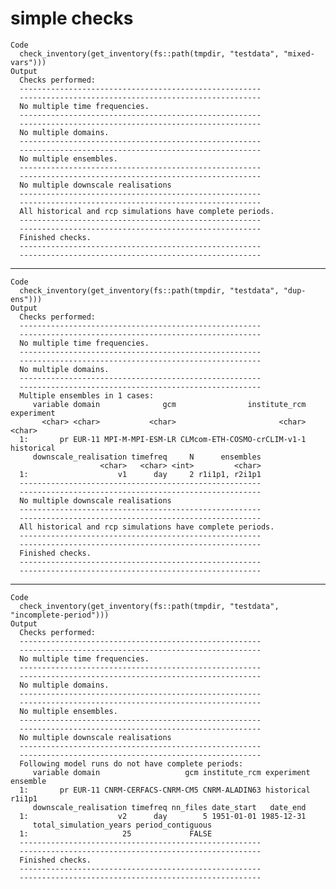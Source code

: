 # simple checks

    Code
      check_inventory(get_inventory(fs::path(tmpdir, "testdata", "mixed-vars")))
    Output
      Checks performed: 
      ------------------------------------------------------
      ------------------------------------------------------
      No multiple time frequencies. 
      ------------------------------------------------------
      ------------------------------------------------------
      No multiple domains. 
      ------------------------------------------------------
      ------------------------------------------------------
      No multiple ensembles. 
      ------------------------------------------------------
      ------------------------------------------------------
      No multiple downscale realisations 
      ------------------------------------------------------
      ------------------------------------------------------
      All historical and rcp simulations have complete periods.
      ------------------------------------------------------
      ------------------------------------------------------
      Finished checks. 
      ------------------------------------------------------
      ------------------------------------------------------

---

    Code
      check_inventory(get_inventory(fs::path(tmpdir, "testdata", "dup-ens")))
    Output
      Checks performed: 
      ------------------------------------------------------
      ------------------------------------------------------
      No multiple time frequencies. 
      ------------------------------------------------------
      ------------------------------------------------------
      No multiple domains. 
      ------------------------------------------------------
      ------------------------------------------------------
      Multiple ensembles in 1 cases: 
         variable domain              gcm                institute_rcm experiment
           <char> <char>           <char>                       <char>     <char>
      1:       pr EUR-11 MPI-M-MPI-ESM-LR CLMcom-ETH-COSMO-crCLIM-v1-1 historical
         downscale_realisation timefreq     N      ensembles
                        <char>   <char> <int>         <char>
      1:                    v1      day     2 r1i1p1, r2i1p1
      ------------------------------------------------------
      ------------------------------------------------------
      No multiple downscale realisations 
      ------------------------------------------------------
      ------------------------------------------------------
      All historical and rcp simulations have complete periods.
      ------------------------------------------------------
      ------------------------------------------------------
      Finished checks. 
      ------------------------------------------------------
      ------------------------------------------------------

---

    Code
      check_inventory(get_inventory(fs::path(tmpdir, "testdata", "incomplete-period")))
    Output
      Checks performed: 
      ------------------------------------------------------
      ------------------------------------------------------
      No multiple time frequencies. 
      ------------------------------------------------------
      ------------------------------------------------------
      No multiple domains. 
      ------------------------------------------------------
      ------------------------------------------------------
      No multiple ensembles. 
      ------------------------------------------------------
      ------------------------------------------------------
      No multiple downscale realisations 
      ------------------------------------------------------
      ------------------------------------------------------
      Following model runs do not have complete periods: 
         variable domain                   gcm institute_rcm experiment ensemble
      1:       pr EUR-11 CNRM-CERFACS-CNRM-CM5 CNRM-ALADIN63 historical   r1i1p1
         downscale_realisation timefreq nn_files date_start   date_end
      1:                    v2      day        5 1951-01-01 1985-12-31
         total_simulation_years period_contiguous
      1:                     25             FALSE
      ------------------------------------------------------
      ------------------------------------------------------
      Finished checks. 
      ------------------------------------------------------
      ------------------------------------------------------

